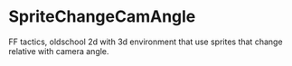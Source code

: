 # SpriteChangeCamAngle
FF tactics, oldschool 2d with 3d environment that use sprites that change relative with camera angle.
